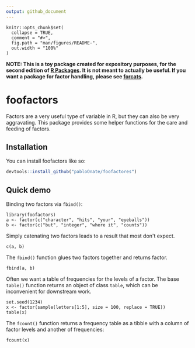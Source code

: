 ```yaml
---
output: github_document
---
```


<!-- README.md is generated from README.Rmd. Please edit that file -->

```{r, include = FALSE}
knitr::opts_chunk$set(
  collapse = TRUE,
  comment = "#>",
  fig.path = "man/figures/README-",
  out.width = "100%"
)
```

**NOTE: This is a toy package created for expository purposes, for the second edition of [R Packages](https://r-pkgs.org). It is not meant to actually be useful. If you want a package for factor handling, please see [forcats](https://forcats.tidyverse.org).**

# foofactors    

<!-- badges: start -->
<!-- badges: end -->

Factors are a very useful type of variable in R, but they can also be very aggravating. This package provides some helper functions for the care and feeding of factors.

## Installation

You can install foofactors like so:

``` r
devtools::install_github("pabloOnate/foofactores")
```
  
## Quick demo

Binding two factors via `fbind()`:

```{r}
library(foofactors)
a <- factor(c("character", "hits", "your", "eyeballs"))
b <- factor(c("but", "integer", "where it", "counts"))
```

Simply catenating two factors leads to a result that most don't expect.

```{r}
c(a, b)
```

The `fbind()` function glues two factors together and returns factor.

```{r}
fbind(a, b)
```

Often we want a table of frequencies for the levels of a factor. The base `table()` function returns an object of class `table`, which can be inconvenient for downstream work.

```{r}
set.seed(1234)
x <- factor(sample(letters[1:5], size = 100, replace = TRUE))
table(x)
```

The `fcount()` function returns a frequency table as a tibble with a column of factor levels and another of frequencies:

```{r}
fcount(x)
```
